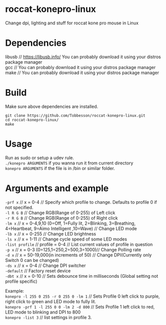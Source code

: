 # roccat-konepro-linux
Change dpi, lighting and stuff for roccat kone pro mouse in Linux
# Dependencies
libusb // https://libusb.info/ You can probably download it using your distros package manager \
gcc // You can probably download it using your distros package manager
make // You can probably download it using your distros package manager
# Build
Make sure above dependencies are installed.
```
git clone https://github.com/Tobbesson/roccat-konepro-linux.git
cd roccat-konepro-linux/
make
```
# Usage
Run as sudo or setup a udev rule.\
`./konepro ARGUMENTS` if you wanna run it from current directory \
`konepro ARGUMENTS` if the file is in /bin or similar folder.
# Arguments and example
`-prf x` // x = 0-4 // Specify which profile to change. Defaults to profile 0 if not specified.\
`-l R G B` // Change RGB(Range of 0-255) of Left click\
`-r R G B` // Change RGB(Range of 0-255) of Right click\
`-lm x` // x = 0-4,9,10 (0=Off, 1=Fully lit, 2=Blinking, 3=Breathing, 4=Heartbeat, 9=Aimo Intelligent ,10=Wave) // Change LED mode\
`-lb x` // x = 0-255 // Change LED brightness\
`-ls x` // x = 1-11 // Change cycle speed of some LED modes\
`-list profile` // profile = 0-4 // List current values of profile in question\
`-p x` // x = 0-3 (0=125,1=250,2=500,3=1000)// Change Polling rate\
`-d x` // x = 50-19,000(in increments of 50) // Change DPI(Currently only Switch 0 can be changed)\
`-ds x` // x = 0-4 // Change DPI switcher\
`-default` // Factory reset device\
`-dbt x` // x = 0-10 // Sets debounce time in milliseconds (Global setting not profile specific)

Example:\
`konepro -l 255 0 255 -r 0 255 0 -lm 1` // Sets Profile 0 left click to purple, right click to green and LED mode to fully lit.\
`konepro -prf 1 -l 255 0 0 -lm 2 -d 800` // Sets Profile 1 left click to red, LED mode to blinking and DPI to 800\
`konepro -list 3` // list settings in profile 3.
